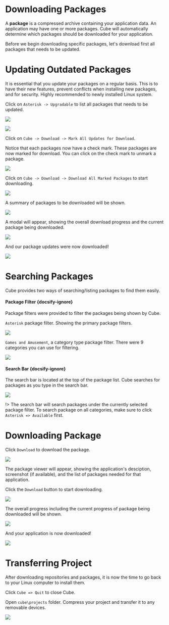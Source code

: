 # Downloading Packages

A **package** is a compressed archive containing your application data. An application may have one or more packages. Cube will automatically determine which packages should be downloaded for your application.

Before we begin downloading specific packages, let's download first all packages that needs to be updated.

# Updating Outdated Packages

It is essential that you update your packages on a regular basis. This is to have their new features, prevent conflicts when installing new packages, and for security. Highly recommended to newly installed Linux system.

Click on `Asterisk -> Upgradable` to list all packages that needs to be updated.

![](_media/img28.png)

![](_media/img29.png)

Click on `Cube -> Download -> Mark All Updates for Download`.

Notice that each packages now have a check mark. These packages are now marked for download. You can click on the check mark to unmark a package.

![](_media/img30.png)

Click on `Cube -> Download -> Download All Marked Packages` to start downloading.

![](_media/img31.png)

A summary of packages to be downloaded will be shown.

![](_media/img32.png)

A modal will appear, showing the overall download progress and the current package being downloaded.

![](_media/img33.png)

And our package updates were now downloaded!

![](_media/img34.png)

# Searching Packages
Cube provides two ways of searching/listing packages to find them easily.

#### Package Filter {docsify-ignore}
Package filters were provided to filter the packages being shown by Cube. 

`Asterisk` package filter. Showing the primary package filters.

![](_media/img92.png)

`Games and Amusement`, a category type package filter. There were 9 categories you can use for filtering.

![](_media/img91.png)

#### Search Bar {docsify-ignore}
The search bar is located at the top of the package list. Cube searches for packages as you type in the search bar.

![](_media/img35.png)

!> The search bar will search packages under the currently selected package filter. To search package on all categories, make sure to click `Asterisk => Available` first.

# Downloading Package

Click `Download` to download the package.

![](_media/img35.png)

The package viewer will appear, showing the application's desciption, screenshot (if available), and the list of packages needed for that application.

Click the `Download` button to start downloading.

![](_media/img36.png)

The overall progress including the current progress of package being downloaded will be shown.

![](_media/img38.png)

And your application is now downloaded!

![](_media/img39.png)

# Transferring Project

After downloading repositories and packages, it is now the time to go back to your Linux computer to install them.

Click `Cube => Quit` to close Cube.

Open `cube\projects` folder. Compress your project and transfer it to any removable devices.

![](_media/img18.png)